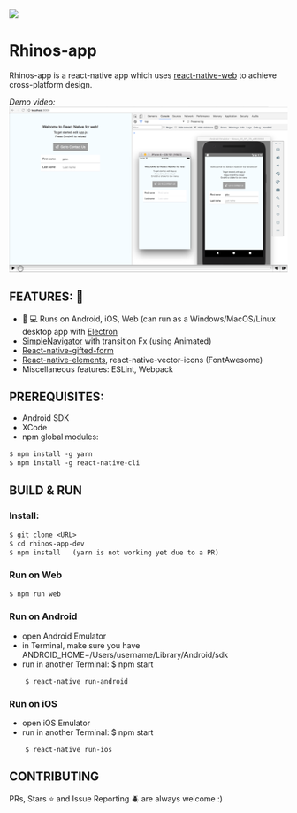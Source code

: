 <img src="http://cdn.shopify.com/s/files/1/0249/0754/products/Rhino_1.jpg?v=1470910706" width="100">

# Rhinos-app

Rhinos-app is a react-native app which uses [react-native-web](https://github.com/necolas/react-native-web) to achieve cross-platform design. 

*Demo video:*
[![Demo video](docs/assets/demo.png)](https://www.youtube.com/watch?v=tJRVfUz6vbI)

## FEATURES: :star2:

  * :iphone: :computer: Runs on Android, iOS, Web (can run as a Windows/MacOS/Linux desktop app with [Electron](https://github.com/electron/electron)
  * [SimpleNavigator](App/View/SimpleNavigator.js) with transition Fx (using Animated)
  * [React-native-gifted-form](https://github.com/FaridSafi/react-native-gifted-form)
  * [React-native-elements](https://github.com/react-native-community/react-native-elements), react-native-vector-icons (FontAwesome)
  * Miscellaneous features: ESLint, Webpack

## PREREQUISITES:

  * Android SDK
  * XCode
  * npm global modules:
```
$ npm install -g yarn
$ npm install -g react-native-cli
```

## BUILD & RUN

### Install:

```
$ git clone <URL>
$ cd rhinos-app-dev
$ npm install   (yarn is not working yet due to a PR)
```

### Run on Web

```
$ npm run web
```

### Run on Android

  * open Android Emulator
  * in Terminal, make sure you have ANDROID_HOME=/Users/username/Library/Android/sdk
  * run in another Terminal: $ npm start

``` 
    $ react-native run-android
``` 

### Run on iOS

  * open iOS Emulator
  * run in another Terminal: $ npm start

```    
    $ react-native run-ios
```

## CONTRIBUTING

PRs, Stars :star: and Issue Reporting :beetle: are always welcome :)
